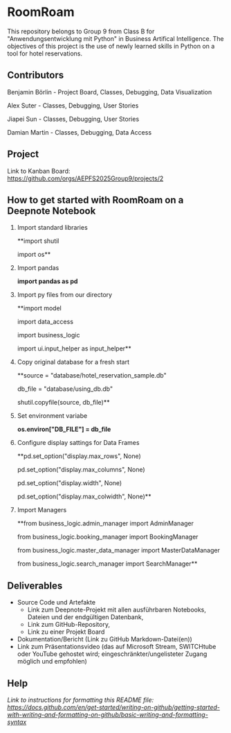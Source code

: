 # RoomRoam
This repository belongs to Group 9 from Class B for "Anwendungsentwicklung mit Python" in Business Artifical Intelligence. The objectives of this project is the use of newly learned skills in Python on a tool for hotel reservations.

## Contributors
Benjamin Börlin - Project Board, Classes, Debugging, Data Visualization

Alex Suter - Classes, Debugging, User Stories

Jiapei Sun - Classes, Debugging, User Stories

Damian Martin - Classes, Debugging, Data Access


## Project
Link to Kanban Board: https://github.com/orgs/AEPFS2025Group9/projects/2


## How to get started with RoomRoam on a Deepnote Notebook

1. Import standard libraries

     **import shutil
   
     import os**


3. Import pandas

     **import pandas as pd**


5. Import py files from our directory

     **import model

     import data_access

     import business_logic

     import ui.input_helper as input_helper**


7. Copy original database for a fresh start

     **source = "database/hotel_reservation_sample.db"

     db_file = "database/using_db.db"

     shutil.copyfile(source, db_file)**

 
9. Set environment variabe

     **os.environ["DB_FILE"] = db_file**


11. Configure display sattings for Data Frames

     **pd.set_option("display.max_rows", None)

     pd.set_option("display.max_columns", None)

     pd.set_option("display.width", None)

     pd.set_option("display.max_colwidth", None)**


13. Import Managers

     **from business_logic.admin_manager import AdminManager

     from business_logic.booking_manager import BookingManager

     from business_logic.master_data_manager import MasterDataManager

     from business_logic.search_manager import SearchManager**



## Deliverables
* Source Code und Artefakte
  * Link zum Deepnote-Projekt mit allen ausführbaren Notebooks, Dateien und der 
endgültigen Datenbank,  
  * Link zum GitHub-Repository, 
  * Link zu einer Projekt Board 
* Dokumentation/Bericht (Link zu GitHub Markdown-Datei(en)) 
* Link zum Präsentationsvideo (das auf Microsoft Stream, SWITCHtube oder YouTube 
gehostet wird; eingeschränkter/ungelisteter Zugang möglich und empfohlen)


## Help
*Link to instructions for formatting this README file: https://docs.github.com/en/get-started/writing-on-github/getting-started-with-writing-and-formatting-on-github/basic-writing-and-formatting-syntax*
